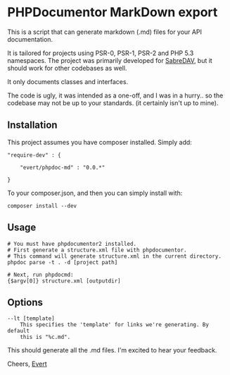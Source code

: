 PHPDocumentor MarkDown export
=============================

This is a script that can generate markdown (.md) files for your API
documentation.

It is tailored for projects using PSR-0, PSR-1, PSR-2 and PHP 5.3 namespaces.
The project was primarily developed for [SabreDAV](https://github.com/evert/sabreDAV),
but it should work for other codebases as well.

It only documents classes and interfaces.

The code is ugly, it was intended as a one-off, and I was in a hurry.. so the
codebase may not be up to your standards. (it certainly isn't up to mine).

Installation
------------

This project assumes you have composer installed.
Simply add:

    "require-dev" : {
    
        "evert/phpdoc-md" : "0.0.*"
    
    }

To your composer.json, and then you can simply install with:

    composer install --dev


Usage
-----

    # You must have phpdocumentor2 installed.
    # First generate a structure.xml file with phpdocumentor.
    # This command will generate structure.xml in the current directory.
    phpdoc parse -t . -d [project path]

    # Next, run phpdocmd:
    {$argv[0]} structure.xml [outputdir]

Options
-------

    --lt [template]
        This specifies the 'template' for links we're generating. By default
        this is "%c.md".

This should generate all the .md files. I'm excited to hear your feedback.

Cheers,
[Evert](https://twitter.com/evertp)
